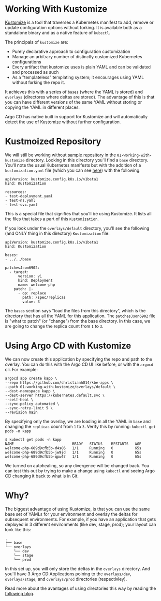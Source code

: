 # Working With Kustomize

[Kustomize](https://kustomize.io/) is a tool that traverses a Kubernetes manifest to add, remove or update configuration options without forking. It is available both as a standalone binary and as a native feature of `kubectl`.

The principals of `kustomize` are:

* Purely declarative approach to configuration customization
* Manage an arbitrary number of distinctly customized Kubernetes configurations
* Every artifact that kustomize uses is plain YAML and can be validated and processed as such
* As a "templateless" templating system; it encourages using YAML without forking the repo it.

It achieves this with a series of `bases` (where the YAML is stored) and `overlays` (directores where deltas are stored). The advantage of this is that you can have different versions of the same YAML without storing or copying the YAML in different places.

Argo CD has native built in support for Kustomize and will automatically detect the use of Kustomize without further configuration.

# Kustmoized Repository

We will still be working without [sample repository](https://github.com/christianh814/kbe-apps) in the `01-working-with-kustomize` directory. Looking in this directory you'll find a `base` directory. You'll note the usual Kubernetes manifests but with the addition of a `kustomization.yaml` file (which you can see [here](https://github.com/christianh814/kbe-apps/blob/main/01-working-with-kustomize/base/kustomization.yaml)) with the following.

```
apiVersion: kustomize.config.k8s.io/v1beta1
kind: Kustomization

resources:
- test-deployment.yaml
- test-ns.yaml
- test-svc.yaml
```

This is a special file that signifies that you'll be using Kustomize. It lists all the files that takes a part of this `Kustomization`. 

If you look under the `overlays/default` directory, you'll see the following (and ONLY thing in this directory) `Kustomization` file:

```
apiVersion: kustomize.config.k8s.io/v1beta1
kind: Kustomization

bases:
- ../../base

patchesJson6902:
  - target:
      version: v1
      kind: Deployment
      name: welcome-php
    patch: |-
      - op: replace
        path: /spec/replicas
        value: 3
```

The `bases` section says "load the files from this directory", which is the directory that has all the YAML for this application. The `patchesJson6902` file is "what to patch" (or "change") from the base directory. In this case, we are going to change the replica count from `1` to `3`.

# Using Argo CD with Kustomize

We can now create this application by specifying the repo and path to the overlay. You can do this with the Argo CD UI like before, or with the `argocd` cli. For example:

```
argocd app create kapp \
--repo https://github.com/christianh814/kbe-apps \
--path 01-working-with-kustomize/overlays/default \
--dest-namespace kapp \
--dest-server https://kubernetes.default.svc \
--self-heal \
--sync-policy automated \
--sync-retry-limit 5 \
--revision main
```

By specifying only the overlay, we are loading in all the YAML in `base` and changing the `replicas` count from `1` to `3`. Verify this by running: `kubectl get pods -n kapp`

```
$ kubectl get pods -n kapp
NAME                           READY   STATUS    RESTARTS   AGE
welcome-php-689d9cfb5b-d4s86   1/1     Running   0          65s
welcome-php-689d9cfb5b-jw9jd   1/1     Running   0          65s
welcome-php-689d9cfb5b-qpw47   1/1     Running   0          65s
```

We turned on autohealing, so any divergence will be changed back. You can test this out by trying to make a change using `kubectl` and seeing Argo CD changing it back to what is in Git.

# Why?

The biggest advantage of using Kustomize, is that you can use the same base set of YAMLs for your environment and overlay the deltas for subsequent environments. For example, if you have an application that gets deployed in 3 different environments (like dev, stage, prod); your layout can look like this:

```
.
├── base
└── overlays
    └── dev
    └── stage
    └── prod
```

In this set up, you will only store the deltas in the `overlays` directory. And you'll have 3 Argo CD Applications poining to the `overlays/dev`, `overlays/stage`, and `overlays/prod` directories (respectivley).

Read more about the avantages of using directories this way by reading the [following blog](https://codefresh.io/blog/stop-using-branches-deploying-different-gitops-environments/).
